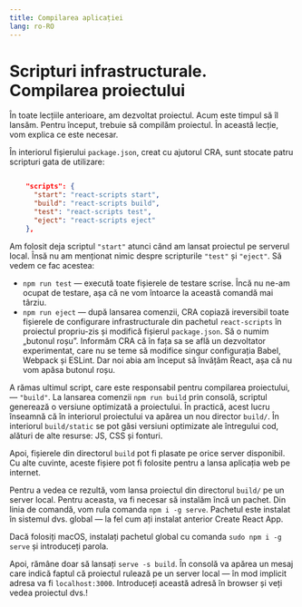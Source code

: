```yaml
---
title: Compilarea aplicației
lang: ro-RO
---
```


# Scripturi infrastructurale. Compilarea proiectului


În toate lecțiile anterioare, am dezvoltat proiectul. Acum este timpul să îl lansăm. Pentru început, trebuie să compilăm proiectul. În această lecție, vom explica ce este necesar.

În interiorul fișierului `package.json`, creat cu ajutorul CRA, sunt stocate patru scripturi gata de utilizare:

```json

    "scripts": {
      "start": "react-scripts start",
      "build": "react-scripts build",
      "test": "react-scripts test",
      "eject": "react-scripts eject"
    }, 
```

Am folosit deja scriptul `"start"` atunci când am lansat proiectul pe serverul local. Însă nu am menționat nimic despre scripturile `"test"` și `"eject"`. Să vedem ce fac acestea:

*   `npm run test` — execută toate fișierele de testare scrise. Încă nu ne-am ocupat de testare, așa că ne vom întoarce la această comandă mai târziu.
*   `npm run eject` — după lansarea comenzii, CRA copiază ireversibil toate fișierele de configurare infrastructurale din pachetul `react-scripts` în proiectul propriu-zis și modifică fișierul `package.json`. Să o numim „butonul roșu”. Informăm CRA că în fața sa se află un dezvoltator experimentat, care nu se teme să modifice singur configurația Babel, Webpack și ESLint. Dar noi abia am început să învățăm React, așa că nu vom apăsa butonul roșu.

A rămas ultimul script, care este responsabil pentru compilarea proiectului, — `"build"`. La lansarea comenzii `npm run build` prin consolă, scriptul generează o versiune optimizată a proiectului. În practică, acest lucru înseamnă că în interiorul proiectului va apărea un nou director `build/`. În interiorul `build/static` se pot găsi versiuni optimizate ale întregului cod, alături de alte resurse: JS, CSS și fonturi.

Apoi, fișierele din directorul `build` pot fi plasate pe orice server disponibil. Cu alte cuvinte, aceste fișiere pot fi folosite pentru a lansa aplicația web pe internet.

Pentru a vedea ce rezultă, vom lansa proiectul din directorul `build/` pe un server local. Pentru aceasta, va fi necesar să instalăm încă un pachet. Din linia de comandă, vom rula comanda `npm i -g serve`. Pachetul este instalat în sistemul dvs. global — la fel cum ați instalat anterior Create React App.

Dacă folosiți macOS, instalați pachetul global cu comanda `sudo npm i -g serve` și introduceți parola.

Apoi, rămâne doar să lansați `serve -s build`. În consolă va apărea un mesaj care indică faptul că proiectul rulează pe un server local — în mod implicit adresa va fi `localhost:3000`. Introduceți această adresă în browser și veți vedea proiectul dvs.!
